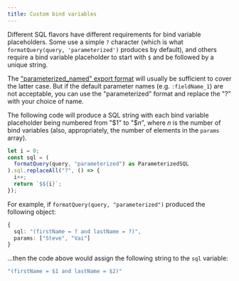 ```yaml
---
title: Custom bind variables
---
```


Different SQL flavors have different requirements for bind variable placeholders. Some use a simple `?` character (which is what `formatQuery(query, 'parameterized')` produces by default), and others require a bind variable placeholder to start with `$` and be followed by a unique string.

The ["parameterized_named" export format](../api/export#named-parameters) will usually be sufficient to cover the latter case. But if the default parameter names (e.g. `:fieldName_1`) are not acceptable, you can use the "parameterized" format and replace the "?" with your choice of name.

The following code will produce a SQL string with each bind variable placeholder being numbered from "$1" to "$_n_", where _n_ is the number of bind variables (also, appropriately, the number of elements in the `params` array).

```ts
let i = 0;
const sql = (
  formatQuery(query, "parameterized") as ParameterizedSQL
).sql.replaceAll("?", () => {
  i++;
  return `$${i}`;
});
```

For example, if `formatQuery(query, "parameterized")` produced the following object:

```ts
{
  sql: "(firstName = ? and lastName = ?)",
  params: ["Steve", "Vai"]
}
```

...then the code above would assign the following string to the `sql` variable:

```ts
"(firstName = $1 and lastName = $2)"
```
